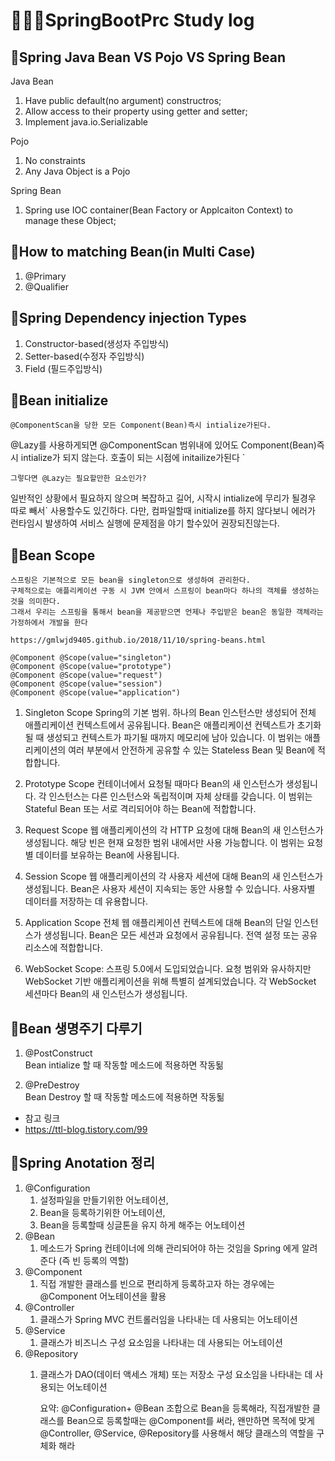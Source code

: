 # 🙋🏻‍♂️SpringBootPrc Study log

## 📕Spring Java Bean VS Pojo VS Spring Bean

Java Bean

1) Have public default(no argument) constructros;
2) Allow access to their property using getter and setter;
3) Implement java.io.Serializable

Pojo

1) No constraints
2) Any Java Object is a Pojo

Spring Bean

1) Spring use IOC container(Bean Factory or Applcaiton Context) to manage these Object;

## 📕How to matching Bean(in Multi Case)

1) @Primary
2) @Qualifier

## 📕Spring Dependency injection Types

1) Constructor-based(생성자 주입방식)
2) Setter-based(수정자 주입방식)
3) Field (필드주입방식)

## 📕Bean initialize

    @ComponentScan을 당한 모든 Component(Bean)즉시 intialize가된다.

@Lazy를 사용하게되면 @ComponentScan 범위내에 있어도 Component(Bean)즉시 intialize가 되지 않는다.
호출이 되는 시점에 initailize가된다
`

    그렇다면 @Lazy는 필요할만한 요소인가?

일반적인 상황에서 필요하지 않으며 복잡하고 길어, 시작시 intialize에 무리가 될경우 따로 빼서` 사용할수도 있긴하다.
다만, 컴파일할때 initialize를 하지 않다보니 에러가 런타임시 발생하여 서비스 실행에 문제점을 야기 할수있어 권장되진않는다.

## 📕Bean Scope
    스프링은 기본적으로 모든 bean을 singleton으로 생성하여 관리한다.
    구체적으로는 애플리케이션 구동 시 JVM 안에서 스프링이 bean마다 하나의 객체를 생성하는 것을 의미한다.
    그래서 우리는 스프링을 통해서 bean을 제공받으면 언제나 주입받은 bean은 동일한 객체라는 가정하에서 개발을 한다

    https://gmlwjd9405.github.io/2018/11/10/spring-beans.html

    @Component @Scope(value="singleton")  
    @Component @Scope(value="prototype")  
    @Component @Scope(value="request")  
    @Component @Scope(value="session")  
    @Component @Scope(value="application")  

1) Singleton Scope
   Spring의 기본 범위.
   하나의 Bean 인스턴스만 생성되어 전체 애플리케이션 컨텍스트에서 공유됩니다.
   Bean은 애플리케이션 컨텍스트가 초기화될 때 생성되고 컨텍스트가 파기될 때까지 메모리에 남아 있습니다.
   이 범위는 애플리케이션의 여러 부분에서 안전하게 공유할 수 있는 Stateless Bean 및 Bean에 적합합니다.

2) Prototype Scope
   컨테이너에서 요청될 때마다 Bean의 새 인스턴스가 생성됩니다.
   각 인스턴스는 다른 인스턴스와 독립적이며 자체 상태를 갖습니다.
   이 범위는 Stateful Bean 또는 서로 격리되어야 하는 Bean에 적합합니다.

3) Request Scope
   웹 애플리케이션의 각 HTTP 요청에 대해 Bean의 새 인스턴스가 생성됩니다.
   해당 빈은 현재 요청한 범위 내에서만 사용 가능합니다.
   이 범위는 요청별 데이터를 보유하는 Bean에 사용됩니다.

4) Session Scope
   웹 애플리케이션의 각 사용자 세션에 대해 Bean의 새 인스턴스가 생성됩니다.
   Bean은 사용자 세션이 지속되는 동안 사용할 수 있습니다.
   사용자별 데이터를 저장하는 데 유용합니다.

5) Application Scope
   전체 웹 애플리케이션 컨텍스트에 대해 Bean의 단일 인스턴스가 생성됩니다.
   Bean은 모든 세션과 요청에서 공유됩니다.
   전역 설정 또는 공유 리소스에 적합합니다.

6) WebSocket Scope:
   스프링 5.0에서 도입되었습니다.
   요청 범위와 유사하지만 WebSocket 기반 애플리케이션을 위해 특별히 설계되었습니다.
   각 WebSocket 세션마다 Bean의 새 인스턴스가 생성됩니다.

## 📕Bean 생명주기 다루기

1) @PostConstruct   
   Bean intialize 할 때 작동할 메소드에 적용하면 작동됢

2) @PreDestroy  
   Bean Destroy 할 때 작동할 메소드에 적용하면 작동됢

* 참고 링크
* https://ttl-blog.tistory.com/99

## 📕Spring Anotation 정리

1) @Configuration
    1) 설정파일을 만들기위한 어노테이션,
    2) Bean을 등록하기위한 어노테이션,
    3) Bean을 등록할때 싱글톤을 유지 하게 해주는 어노테이션
2) @Bean
    1) 메소드가 Spring 컨테이너에 의해 관리되어야 하는 것임을 Spring 에게 알려준다 (즉 빈 등록의 역할)
3) @Component
    1) 직접 개발한 클래스를 빈으로 편리하게 등록하고자 하는 경우에는 @Component 어노테이션을 활용
4) @Controller
    1) 클래스가 Spring MVC 컨트롤러임을 나타내는 데 사용되는 어노테이션
5) @Service
    1) 클래스가 비즈니스 구성 요소임을 나타내는 데 사용되는 어노테이션
6) @Repository
    1) 클래스가 DAO(데이터 액세스 개체) 또는 저장소 구성 요소임을 나타내는 데 사용되는 어노테이션


        요약: @Configuration+ @Bean 조합으로 Bean을 등록해라, 직접개발한 클래스를 Bean으로 등록할때는 @Component를 써라, 
        왠만하면 목적에 맞게 @Controller, @Service, @Repository를 사용해서 해당 클래스의 역할을 구체화 해라